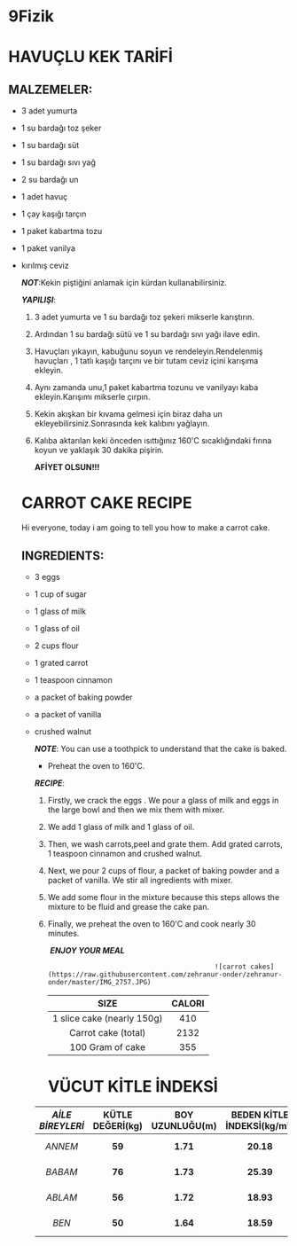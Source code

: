 # 9Fizik
# HAVUÇLU KEK TARİFİ

## MALZEMELER:

- 3 adet yumurta

- 1 su bardağı toz şeker

- 1 su bardağı süt

- 1 su bardağı sıvı yağ

- 2 su bardağı un

- 1 adet  havuç

- 1 çay kaşığı tarçın

- 1 paket kabartma tozu

- 1 paket vanilya 

- kırılmış ceviz

  ***NOT***:Kekin piştiğini anlamak için kürdan kullanabilirsiniz.

  ***YAPILIŞI***:

  1. 3 adet yumurta ve 1 su bardağı toz şekeri mikserle karıştırın.

  2. Ardından 1 su bardağı sütü ve 1 su bardağı sıvı yağı ilave edin.

  3. Havuçları yıkayın, kabuğunu soyun ve  rendeleyin.Rendelenmiş havuçları , 1 tatlı kaşığı tarçını  ve bir tutam ceviz içini karışıma ekleyin.

  4. Aynı zamanda unu,1 paket kabartma tozunu ve vanilyayı kaba ekleyin.Karışımı mikserle çırpın.

  5. Kekin akışkan bir kıvama gelmesi için biraz daha un ekleyebilirsiniz.Sonrasında  kek kalıbını yağlayın.

  6. Kalıba aktarılan keki önceden ısıttığınız 160'C  sıcaklığındaki fırına koyun ve yaklaşık 30 dakika pişirin.

     **AFİYET OLSUN!!!**

  
  # CARROT CAKE RECIPE

  Hi everyone, today i am going to tell you how to make a carrot cake.

  ## INGREDIENTS:

  * 3 eggs

  * 1 cup of sugar

  * 1 glass of milk

  * 1 glass of oil

  * 2 cups flour

  * 1 grated carrot

  * 1 teaspoon cinnamon

  * a packet of baking powder

  * a packet of vanilla

  * crushed walnut

    ***NOTE***: You can use a toothpick to understand  that the cake is baked.

    - Preheat the oven to 160'C.

    ***RECIPE***:

    1. Firstly, we crack the eggs . We pour a glass of milk and eggs in the large bowl and then we mix them with mixer.

    2. We add 1 glass of milk and 1 glass of oil.

    3. Then, we wash carrots,peel and grate them. Add grated carrots, 1 teaspoon cinnamon and crushed walnut.

    4. Next, we pour 2 cups of flour, a packet of baking powder and a packet of vanilla. We stir all ingredients with mixer.

    5. We add some flour in the mixture because this steps allows the mixture to be fluid and  grease the cake pan.

    6. Finally, we preheat the oven to 160'C and cook nearly 30 minutes.

       ​	***ENJOY YOUR MEAL***
       
                                                     ![carrot cakes](https://raw.githubusercontent.com/zehranur-onder/zehranur-onder/master/IMG_2757.JPG)
       
       |            SIZE            | CALORI |
       | :------------------------: | :----: |                
       | 1 slice cake (nearly 150g) |  410   |
       |    Carrot cake (total)     |  2132  |
       |      100 Gram of cake      |  355   |
       
       
       # VÜCUT KİTLE İNDEKSİ
       
      | *AİLE BİREYLERİ* | KÜTLE DEĞERİ(kg) | BOY UZUNLUĞU(m) | BEDEN  KİTLE İNDEKSİ(kg/m²) |       SONUÇ       |
      | :--------------: | :--------------: | :-------------: | :-------------------------: | :---------------: |
      |     *ANNEM*      |      **59**      |    **1.71**     |          **20.18**          | *Sağlıklı kilolu* |
      |     *BABAM*      |      **76**      |    **1.73**     |          **25.39**          |  *Fazla kilolu*   |
      |     *ABLAM*      |      **56**      |    **1.72**     |          **18.93**          | *Sağlıklı kilolu* |
      |      *BEN*       |      **50**      |    **1.64**     |          **18.59**          | *Sağlıklı kilolu* |
       
       
       
       
       
       
       
       
       
       
       
       
       
       
       
       
       
       
       
       
       
       
       
